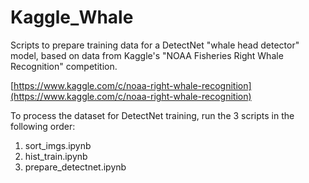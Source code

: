 # Kaggle_Whale
Scripts to prepare training data for a DetectNet "whale head detector" model, based on data from Kaggle's "NOAA Fisheries Right Whale Recognition" competition.

[https://www.kaggle.com/c/noaa-right-whale-recognition](https://www.kaggle.com/c/noaa-right-whale-recognition)

To process the dataset for DetectNet training, run the 3 scripts in the following order:

1. sort_imgs.ipynb
2. hist_train.ipynb
3. prepare_detectnet.ipynb
